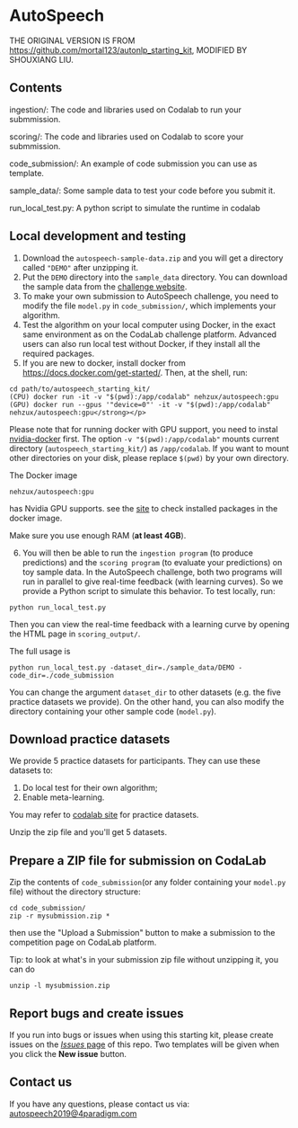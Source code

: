 AutoSpeech
======================================

THE ORIGINAL VERSION IS FROM https://github.com/mortal123/autonlp_starting_kit,
MODIFIED BY SHOUXIANG LIU.

## Contents
ingestion/: The code and libraries used on Codalab to run your submmission.

scoring/: The code and libraries used on Codalab to score your submmission.

code_submission/: An example of code submission you can use as template.

sample_data/: Some sample data to test your code before you submit it.

run_local_test.py: A python script to simulate the runtime in codalab

## Local development and testing
1. Download the `autospeech-sample-data.zip` and you will get a directory called `"DEMO"` after unzipping it.
2. Put the `DEMO` directory into the `sample_data` directory.
You can download the sample data from the [challenge website](https://autodl.lri.fr/competitions/48#learn_the_details).
3. To make your own submission to AutoSpeech challenge, you need to modify the
file `model.py` in `code_submission/`, which implements your algorithm.
4. Test the algorithm on your local computer using Docker,
in the exact same environment as on the CodaLab challenge platform. Advanced
users can also run local test without Docker, if they install all the required
packages.
5. If you are new to docker, install docker from https://docs.docker.com/get-started/.
Then, at the shell, run:
```
cd path/to/autospeech_starting_kit/
(CPU) docker run -it -v "$(pwd):/app/codalab" nehzux/autospeech:gpu
(GPU) docker run --gpus '"device=0"' -it -v "$(pwd):/app/codalab" nehzux/autospeech:gpu</strong></p>
```
Please note that for running docker with GPU support, you need to instal [nvidia-docker](https://github.com/NVIDIA/nvidia-docker) first.
The option `-v "$(pwd):/app/codalab"` mounts current directory
(`autospeech_starting_kit/`) as `/app/codalab`. If you want to mount other
directories on your disk, please replace `$(pwd)` by your own directory.

The Docker image
```
nehzux/autospeech:gpu
```
has Nvidia GPU supports. see the
[site](https://hub.docker.com/r/nehzux/autospeech)
to check installed packages in the docker image.

Make sure you use enough RAM (**at least 4GB**).

6. You will then be able to run the `ingestion program` (to produce predictions)
and the `scoring program` (to evaluate your predictions) on toy sample data.
In the AutoSpeech challenge, both two programs will run in parallel to give
real-time feedback (with learning curves). So we provide a Python script to
simulate this behavior. To test locally, run:
```
python run_local_test.py
```
Then you can view the real-time feedback with a learning curve by opening the
HTML page in `scoring_output/`.

The full usage is
```
python run_local_test.py -dataset_dir=./sample_data/DEMO -code_dir=./code_submission
```
You can change the argument `dataset_dir` to other datasets (e.g. the five
practice datasets we provide). On the other hand,
you can also modify the directory containing your other sample code
(`model.py`).

## Download practice datasets
We provide 5 practice datasets for participants. They can use these datasets to:
1. Do local test for their own algorithm;
2. Enable meta-learning.

You may refer to [codalab site](https://autodl.lri.fr/competitions/48#learn_the_details-get_data) for practice datasets.

Unzip the zip file and you'll get 5 datasets.

## Prepare a ZIP file for submission on CodaLab
Zip the contents of `code_submission`(or any folder containing
your `model.py` file) without the directory structure:
```
cd code_submission/
zip -r mysubmission.zip *
```
then use the "Upload a Submission" button to make a submission to the
competition page on CodaLab platform.

Tip: to look at what's in your submission zip file without unzipping it, you
can do
```
unzip -l mysubmission.zip
```

## Report bugs and create issues

If you run into bugs or issues when using this starting kit, please create
issues on the
[*Issues* page](https://github.com/liushouxiang/autospeech_starting_kit/issues)
of this repo. Two templates will be given when you click the **New issue**
button.

## Contact us
If you have any questions, please contact us via:
<autospeech2019@4paradigm.com>
